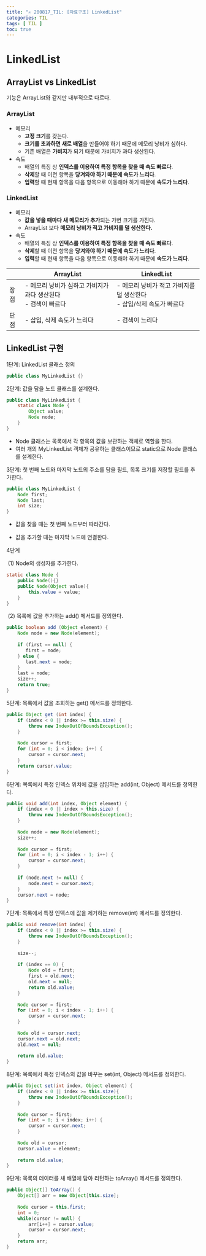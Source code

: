 ```yaml
---
title: "✍ 200817_TIL: [자료구조] LinkedList"
categories: TIL
tags: [ TIL ]
toc: true
---
```


# LinkedList

## ArrayList vs LinkedList

기능은 ArrayList와 같지만 내부적으로 다르다.

### ArrayList

- 메모리
  - **고정 크기**를 갖는다.
  - **크기를 초과하면 새로 배열**을 만들어야 하기 때문에 메모리 낭비가 심하다.
  - 기존 배열은 **가비지**가 되기 때문에 가비지가 과다 생산된다.
- 속도
  - 배열의 특징 상 **인덱스를 이용하여 특정 항목을 찾을 때 속도 빠르다**.
  - **삭제**할 때 이전 항목을 **당겨와야 하기 때문에 속도가 느리다**.
  - **입력**할 때 현재 항목을 다음 항목으로 이동해야 하기 때문에 **속도가 느리다**.

### LinkedList

- 메모리
  - **값을 넣을 때마다 새 메모리가 추가**되는 가변 크기를 가진다.
  - ArrayList 보다 **메모리 낭비가 적고 가비지를 덜 생산한다.**
- 속도
  - 배열의 특징 상 **인덱스를 이용하여 특정 항목을 찾을 때 속도 빠르다**.
  - **삭제**할 때 이전 항목을 **당겨와야 하기 때문에 속도가 느리다**.
  - **입력**할 때 현재 항목을 다음 항목으로 이동해야 하기 때문에 **속도가 느리다**.



|      | ArrayList                                                    | LinkedList                                                   |
| ---- | ------------------------------------------------------------ | ------------------------------------------------------------ |
| 장점 | - 메모리 낭비가 심하고 가비지가 과다 생산된다<br />- 검색이 빠르다<br /> | - 메모리 낭비가 적고 가비지를 덜 생산한다<br />- 삽입/삭제 속도가 빠르다 |
| 단점 | - 삽입, 삭제 속도가 느리다                                   | - 검색이 느리다                                              |



## LinkedList 구현

1단계: LinkedList 클래스 정의

```java
public class MyLinkedList {}
```

2단계: 값을 담을 노드 클래스를 설계한다.

```java
public class MyLinkedList {
    static class Node {
        Object value;
        Node node;
    }
}
```

- Node 클래스는 목록에서 각 항목의 값을 보관하는 객체로 역할을 한다.
- 여러 개의 MyLinkedList 객체가 공유하는 클래스이므로 static으로 Node 클래스를 설계한다.



3단계: 첫 번째 노드와 마지막 노드의 주소를 담을 필드, 목록 크기를 저장할 필드를 추가한다.

```java
public class MyLinkedList {
    Node first;
    Node last;
    int size;
}
```

- 값을 찾을 때는 첫 번째 노드부터 따라간다.

- 값을 추가할 때는 마지막 노드에 연결한다.



4단계

​	(1) Node의 생성자를 추가한다.

```java
static class Node {
	public Node(){}
    public Node(Object value){
        this.value = value;
    }
}
```

​	(2) 목록에 값을 추가하는 add() 메서드를 정의한다.

```java
public boolean add (Object element) {
    Node node = new Node(element);
    
    if (first == null) {
       first = node; 
    } else {
       last.next = node;
    }
    last = node;
    size++;
    return true;
}
```



5단계: 목록에서 값을 조회하는 get() 메서드를 정의한다.

```java
public Object get (int index) {
    if (index < 0 || index >= this.size) {
        throw new IndexOutOfBoundsException();
    }
    
    Node cursor = first;
    for (int = 0; i < index; i++) {
        cursor = cursor.next;
    }
    return cursor.value;
}
```



6단계: 목록에서 특정 인덱스 위치에 값을 삽입하는 add(int, Object) 메서드를 정의한다.

```java
public void add(int index, Object element) {
    if (index < 0 || index > this.size) {
        throw new IndexOutOfBoundsException();
    }
    
    Node node = new Node(element);
    size++;
    
    Node cursor = first;
    for (int = 0; i < index - 1; i++) {
        cursor = cursor.next;
    }
    
    if (node.next != null) {
        node.next = cursor.next;
    }
    cursor.next = node;
}
```



7단계: 목록에서 특정 인덱스에 값을 제거하는 remove(int) 메서드를 정의한다.

```java
public void remove(int index) {
    if (index < 0 || index >= this.size) {
        throw new IndexOutOfBoundsException();
    }
    
    size--;
    
    if (index == 0) {
        Node old = first;
        first = old.next;
        old.next = null;
        return old.value;
    }
    
    Node cursor = first;
    for (int = 0; i < index - 1; i++) {
        cursor = cursor.next;
    }
    
    Node old = cursor.next;
    cursor.next = old.next;
    old.next = null;
    
    return old.value;
}
```



8단계: 목록에서 특정 인덱스의 값을 바꾸는 set(int, Object) 메서드를 정의한다.

```java
public Object set(int index, Object element) {
    if (index < 0 || index >= this.size){
        throw new IndexOutOfBoundsException();
    }
    
    Node cursor = first;
    for (int = 0; i < index; i++) {
        cursor = cursor.next;
    }
    
	Node old = cursor;
    cursor.value = element;
    
    return old.value;
}
```



9단계: 목록의 데이터를 새 배열에 담아 리턴하는 toArray() 메서드를 정의한다.

```java
public Object[] toArray() {
    Object[] arr = new Object[this.size];
    
    Node cursor = this.first;
    int = 0;
    while(cursor != null) {
        arr[i++] = cursor.value;
        cursor = cursor.next;
    }
    return arr;
}
```